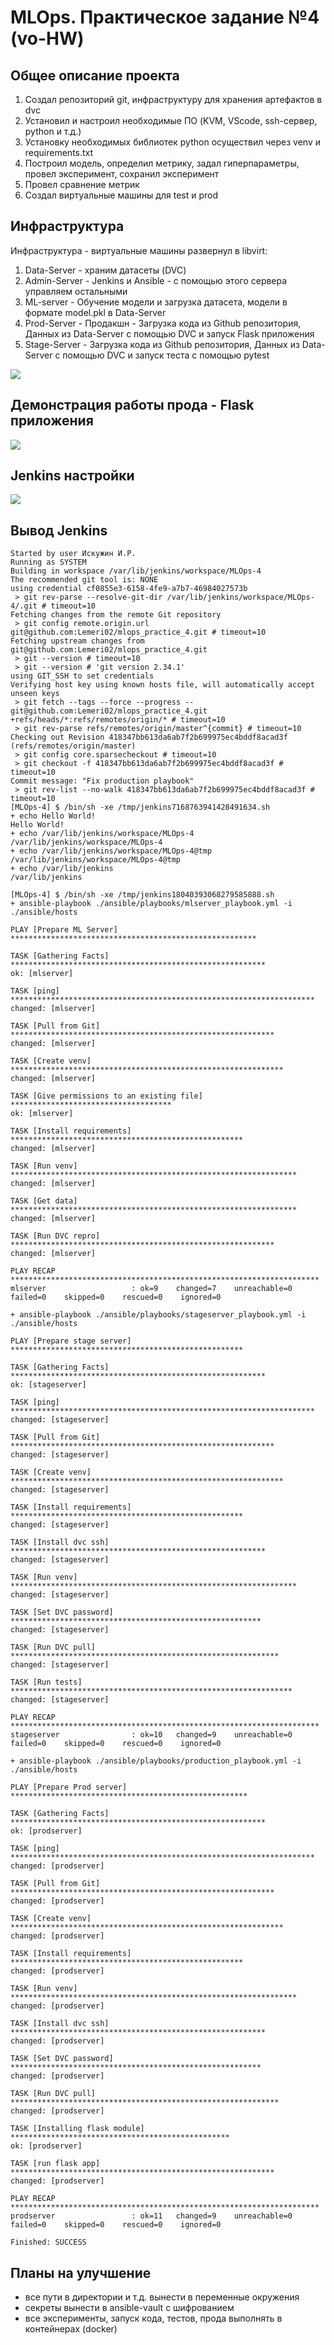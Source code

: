 # MLOps. Практическое задание №4 (vo-HW)

## Общее описание проекта
1) Создал репозиторий git, инфраструктуру для хранения артефактов в dvc
2) Установил и настроил необходимые ПО (KVM, VScode, ssh-сервер, python и т.д.)
3) Установку необходимых библиотек python осуществил через venv и requirements.txt
4) Построил модель, определил метрику, задал гиперпараметры, провел эксперимент, сохранил эксперимент 
5) Провел сравнение метрик
6) Создал виртуальные машины для test и prod


## Инфраструктура
Инфраструктура - виртуальные машины развернул в libvirt:
1) Data-Server - храним датасеты (DVC)
2) Admin-Server - Jenkins и Ansible - с помощью этого сервера управляем остальными
3) ML-server - Обучение модели и загрузка датасета, модели в формате model.pkl в Data-Server
4) Prod-Server - Продакшн - Загрузка кода из Github репозитория, Данных из Data-Server с помощью DVC и запуск Flask приложения
5) Stage-Server - Загрузка кода из Github репозитория, Данных из Data-Server с помощью DVC и запуск теста с помощью pytest

![](assets/2024-01-16_00-59.png)

## Демонстрация работы прода - Flask приложения 
![](assets/flask_output.png)

## Jenkins настройки
![](assets/jenkins.png)

## Вывод Jenkins 
```
Started by user Искужин И.Р.
Running as SYSTEM
Building in workspace /var/lib/jenkins/workspace/MLOps-4
The recommended git tool is: NONE
using credential cf0855e3-6158-4fe9-a7b7-46984027573b
 > git rev-parse --resolve-git-dir /var/lib/jenkins/workspace/MLOps-4/.git # timeout=10
Fetching changes from the remote Git repository
 > git config remote.origin.url git@github.com:Lemeri02/mlops_practice_4.git # timeout=10
Fetching upstream changes from git@github.com:Lemeri02/mlops_practice_4.git
 > git --version # timeout=10
 > git --version # 'git version 2.34.1'
using GIT_SSH to set credentials 
Verifying host key using known hosts file, will automatically accept unseen keys
 > git fetch --tags --force --progress -- git@github.com:Lemeri02/mlops_practice_4.git +refs/heads/*:refs/remotes/origin/* # timeout=10
 > git rev-parse refs/remotes/origin/master^{commit} # timeout=10
Checking out Revision 418347bb613da6ab7f2b699975ec4bddf8acad3f (refs/remotes/origin/master)
 > git config core.sparsecheckout # timeout=10
 > git checkout -f 418347bb613da6ab7f2b699975ec4bddf8acad3f # timeout=10
Commit message: "Fix production playbook"
 > git rev-list --no-walk 418347bb613da6ab7f2b699975ec4bddf8acad3f # timeout=10
[MLOps-4] $ /bin/sh -xe /tmp/jenkins7168763941428491634.sh
+ echo Hello World!
Hello World!
+ echo /var/lib/jenkins/workspace/MLOps-4
/var/lib/jenkins/workspace/MLOps-4
+ echo /var/lib/jenkins/workspace/MLOps-4@tmp
/var/lib/jenkins/workspace/MLOps-4@tmp
+ echo /var/lib/jenkins
/var/lib/jenkins

[MLOps-4] $ /bin/sh -xe /tmp/jenkins18040393068279585888.sh
+ ansible-playbook ./ansible/playbooks/mlserver_playbook.yml -i ./ansible/hosts

PLAY [Prepare ML Server] *******************************************************

TASK [Gathering Facts] *********************************************************
ok: [mlserver]

TASK [ping] ********************************************************************
changed: [mlserver]

TASK [Pull from Git] ***********************************************************
changed: [mlserver]

TASK [Сreate venv] *************************************************************
changed: [mlserver]

TASK [Give permissions to an existing file] ************************************
ok: [mlserver]

TASK [Install requirements] ****************************************************
changed: [mlserver]

TASK [Run venv] ****************************************************************
changed: [mlserver]

TASK [Get data] ****************************************************************
changed: [mlserver]

TASK [Run DVC repro] ***********************************************************
changed: [mlserver]

PLAY RECAP *********************************************************************
mlserver                   : ok=9    changed=7    unreachable=0    failed=0    skipped=0    rescued=0    ignored=0   

+ ansible-playbook ./ansible/playbooks/stageserver_playbook.yml -i ./ansible/hosts

PLAY [Prepare stage server] ****************************************************

TASK [Gathering Facts] *********************************************************
ok: [stageserver]

TASK [ping] ********************************************************************
changed: [stageserver]

TASK [Pull from Git] ***********************************************************
changed: [stageserver]

TASK [Сreate venv] *************************************************************
changed: [stageserver]

TASK [Install requirements] ****************************************************
changed: [stageserver]

TASK [Install dvc ssh] *********************************************************
changed: [stageserver]

TASK [Run venv] ****************************************************************
changed: [stageserver]

TASK [Set DVC password] ********************************************************
changed: [stageserver]

TASK [Run DVC pull] ************************************************************
changed: [stageserver]

TASK [Run tests] ***************************************************************
changed: [stageserver]

PLAY RECAP *********************************************************************
stageserver                : ok=10   changed=9    unreachable=0    failed=0    skipped=0    rescued=0    ignored=0   

+ ansible-playbook ./ansible/playbooks/production_playbook.yml -i ./ansible/hosts

PLAY [Prepare Prod server] *****************************************************

TASK [Gathering Facts] *********************************************************
ok: [prodserver]

TASK [ping] ********************************************************************
changed: [prodserver]

TASK [Pull from Git] ***********************************************************
changed: [prodserver]

TASK [Сreate venv] *************************************************************
changed: [prodserver]

TASK [Install requirements] ****************************************************
changed: [prodserver]

TASK [Run venv] ****************************************************************
changed: [prodserver]

TASK [Install dvc ssh] *********************************************************
changed: [prodserver]

TASK [Set DVC password] ********************************************************
changed: [prodserver]

TASK [Run DVC pull] ************************************************************
changed: [prodserver]

TASK [Installing flask module] *************************************************
ok: [prodserver]

TASK [run flask app] ***********************************************************
changed: [prodserver]

PLAY RECAP *********************************************************************
prodserver                 : ok=11   changed=9    unreachable=0    failed=0    skipped=0    rescued=0    ignored=0   

Finished: SUCCESS
```

## Планы на улучшение
- все пути в директории и т.д. вынести в переменные окружения
- секреты вынести в ansible-vault с шифрованием
- все эксперименты, запуск кода, тестов, прода выполнять в контейнерах (docker)


